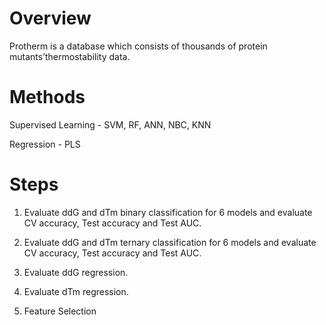 # Overview
Protherm is a database which consists of thousands of protein mutants’thermostability data.


# Methods
Supervised Learning -  SVM, RF, ANN, NBC, KNN

Regression - PLS

# Steps
1. Evaluate ddG and dTm binary classification for 6 models and evaluate CV accuracy, Test accuracy and Test AUC.

2. Evaluate ddG and dTm ternary classification for 6 models and evaluate CV accuracy, Test accuracy and Test AUC.

3. Evaluate ddG regression.

4. Evaluate dTm regression.

5. Feature Selection
